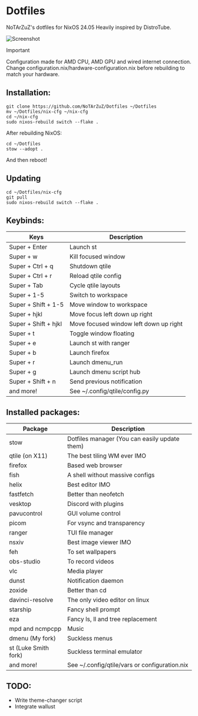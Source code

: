 # Dotfiles
NoTArZuZ's dotfiles for NixOS 24.05
Heavily inspired by DistroTube.

![Screenshot](https://cdn.discordapp.com/attachments/836500386390605846/1251149097579184189/1718367567.png?ex=666d86e6&is=666c3566&hm=22cdff7179c33e81e0af066b76f3d87c9fd0b0bdb8aa9b55fe15fb74493bbf28&)

> [!IMPORTANT]
> Configuration made for AMD CPU, AMD GPU and wired internet connection.
> Change configuration.nix/hardware-configuration.nix before rebuilding to match your hardware.

## Installation:

```
git clone https://github.com/NoTArZuZ/Dotfiles ~/Dotfiles
mv ~/Dotfiles/nix-cfg ~/nix-cfg
cd ~/nix-cfg
sudo nixos-rebuild switch --flake .
```

After rebuilding NixOS:

```
cd ~/Dotfiles
stow --adopt .
```

And then reboot!

## Updating

```
cd ~/Dotfiles/nix-cfg
git pull
sudo nixos-rebuild switch --flake .
```

## Keybinds:

| Keys                 | Description                            |
| -------------------- | -------------------------------------- |
| Super + Enter        | Launch st                              |
| Super + w            | Kill focused window                    |
| Super + Ctrl + q     | Shutdown qtile                         |
| Super + Ctrl + r     | Reload qtile config                    |
| Super + Tab          | Cycle qtile layouts                    |
| Super + 1-5          | Switch to workspace                    |
| Super + Shift + 1-5  | Move window to workspace               |
| Super + hjkl         | Move focus left down up right          |
| Super + Shift + hjkl | Move focused window left down up right |
| Super + t            | Toggle window floating                 |
| Super + e            | Launch st with ranger                  |
| Super + b            | Launch firefox                         |
| Super + r            | Launch dmenu_run                       |
| Super + g            | Launch dmenu script hub                |
| Super + Shift + n    | Send previous notification             |
| and more!            | See ~/.config/qtile/config.py          |

## Installed packages:

| Package                 | Description                                   |
| ----------------------- | --------------------------------------------- |
| stow                    | Dotfiles manager (You can easily update them) |
| qtile (on X11)          | The best tiling WM ever IMO                   |
| firefox                 | Based web browser                             |
| fish                    | A shell without massive configs               |
| helix                   | Best editor IMO                               |
| fastfetch               | Better than neofetch                          |
| vesktop                 | Discord with plugins                          |
| pavucontrol             | GUI volume control                            |
| picom                   | For vsync and transparency                    |
| ranger                  | TUI file manager                              |
| nsxiv                   | Best image viewer IMO                         |
| feh                     | To set wallpapers                             |
| obs-studio              | To record videos                              |
| vlc                     | Media player                                  |
| dunst                   | Notification daemon                           |
| zoxide                  | Better than cd                                |
| davinci-resolve         | The only video editor on linux                |
| starship                | Fancy shell prompt                            |
| eza                     | Fancy ls, ll and tree replacement             |
| mpd and ncmpcpp         | Music                                         |
| dmenu (My fork)         | Suckless menus                                |
| st (Luke Smith fork)    | Suckless terminal emulator                    |
| and more!               | See ~/.config/qtile/vars or configuration.nix |

## TODO:
* Write theme-changer script
* Integrate wallust
